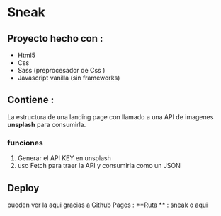 # Sneak

## Proyecto hecho con :

- Html5
- Css
- Sass (preprocesador de Css )
- Javascript vanilla (sin frameworks)

## Contiene :

La estructura de una landing page con llamado a una API de imagenes **unsplash** 
para consumirla.

### funciones
1. Generar el API KEY en unsplash
2. uso Fetch para traer la API y consumirla como un JSON

## Deploy 
pueden ver la aqui gracias a Github Pages :
**Ruta ** : [sneak] o [aqui]


[sneak]: http://devman.me/Sneak/
[aqui]: gelvezz23.github.io/Sneak/
